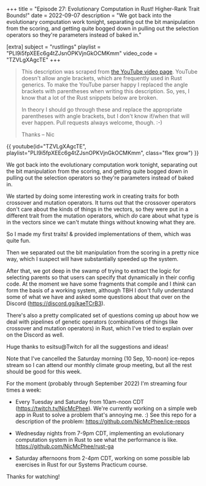 +++
title = "Episode 27: Evolutionary Computation in Rust! Higher-Rank Trait Bounds!"
date = 2022-09-07
description = "We got back into the evolutionary computation work tonight, separating out the bit manipulation from the scoring, and getting quite bogged down in pulling out the selection operators so they're parameters instead of baked in."

[extra]
subject = "rustlings"
playlist = "PLI9i5fpXEEc6g4tZJsnOPKVjnGkOCMKmm"
video_code = "TZVLgXAgcTE"
+++

> This description was scraped from
> [the YouTube video page](https://www.youtube.com/watch?v=TZVLgXAgcTE&list=PLI9i5fpXEEc6g4tZJsnOPKVjnGkOCMKmm).
> YouTube doesn't allow angle brackets, which are frequently used
> in Rust generics. To make the YouTube parser happy I replaced the
> angle brackets with parentheses when writing this description.
> So, yes, I know that a lot of the Rust snippets below are broken.
>
> In theory I should go through these and replace
> the appropriate parentheses with angle brackets, but I don't
> know if/when that will ever happen. Pull requests always
> welcome, though. :-)
>
> Thanks – Nic

<div>
 {{ 
    youtube(id="TZVLgXAgcTE", playlist="PLI9i5fpXEEc6g4tZJsnOPKVjnGkOCMKmm", class="flex grow")
 }} 
</div>

We got back into the evolutionary computation work tonight, separating out the bit manipulation from the scoring, and getting quite bogged down in pulling out the selection operators so they're parameters instead of baked in.

We started by doing some interesting work in creating traits for both crossover and mutation operators. It turns out that the crossover operators don't care about the kinds of things in the vectors, so they were put in a different trait from the mutation operators, which _do_ care about what type is in the vectors since we can't mutate things without knowing what they are.

So I made my first traits! & provided implementations of them, which was quite fun.

Then we separated out the bit manipulation from the scoring in a pretty nice way, which I suspect will have substantially speeded up the system.

After that, we got deep in the swamp of trying to extract the logic for selecting parents so that users can specify that dynamically in their config code. At the moment we have some fragments that compile and I _think_ can form the basis of a working system, although TBH I don't fully understand some of what we have and asked some questions about that over on the Discord (https://discord.gg/kaeTCrB3).

There's also a pretty complicated set of questions coming up about how we deal with pipelines of genetic operators (combinations of things like crossover and mutation operators) in Rust, which I've tried to explain over on the Discord as well.

Huge thanks to esitsu@Twitch for all the suggestions and ideas!

Note that I've cancelled the Saturday morning (10 Sep, 10-noon) ice-repos stream so I can attend our monthly climate group meeting, but all the rest should be good for this week.

For the moment (probably through September 2022) I'm streaming four times a week:

* Every Tuesday and Saturday from 10am-noon CDT (https://twitch.tv/NicMcPhee). We're currently working on a simple web app in Rust to solve a problem that's annoying me. :) See this repo for a description of the problem: https://github.com/NicMcPhee/ice-repos

* Wednesday nights from 7-9pm CDT, implementing an evolutionary computation system in Rust to see what the performance is like. https://github.com/NicMcPhee/rust-ga

* Saturday afternoons from 2-4pm CDT, working on some possible lab exercises in Rust for our Systems Practicum course.

Thanks for watching!
